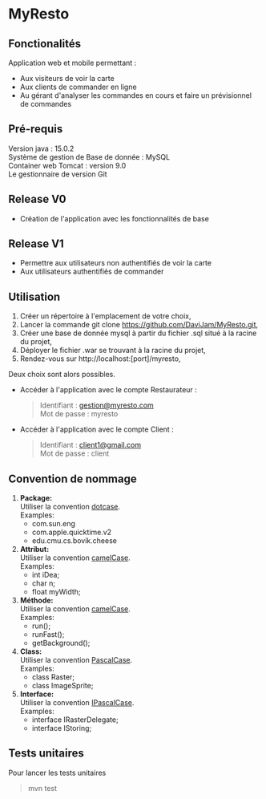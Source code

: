 # MyResto

## Fonctionalités
Application web et mobile permettant :<br>
* Aux visiteurs de voir la carte
* Aux clients de commander en ligne
* Au gérant d'analyser les commandes en cours et faire un prévisionnel de commandes

## Pré-requis
Version java : 15.0.2 <br>
Système de gestion de Base de donnée : MySQL <br>
Container web Tomcat : version 9.0 <br>
Le gestionnaire de version Git

## Release V0
* Création de l'application avec les fonctionnalités de base

## Release V1
*  Permettre aux utilisateurs non authentifiés de voir la carte
*  Aux utilisateurs authentifiés de commander

## Utilisation
1. Créer un répertoire à l'emplacement de votre choix,
2. Lancer la commande git clone https://github.com/DaviJam/MyResto.git,
3. Créer une base de donnée mysql à partir du fichier .sql situé à la racine du projet,
3. Déployer le fichier .war se trouvant à la racine du projet,
4. Rendez-vous sur http://localhost:[port]/myresto,

Deux choix sont alors possibles.

* Accéder à l'application avec le compte Restaurateur :

  > Identifiant : gestion@myresto.com
  >  <br/>Mot de passe : myresto
  
* Accéder à l'application avec le compte Client :

  > Identifiant : client1@gmail.com
  >  <br/>Mot de passe : client

## Convention de nommage

1. <b/>Package:</b>
   <br/>Utiliser la convention <u/>dotcase</u>.
   <br/>Examples:
    * com.sun.eng
    * com.apple.quicktime.v2
    * edu.cmu.cs.bovik.cheese
      <br/>
2. <b/>Attribut:</b>
   <br/>Utiliser la convention <u/>camelCase</u>.
   <br/>Examples:
    * int     iDea;
    * char     n;
    * float    myWidth;
3. <b/>Méthode:</b>
   <br/>Utiliser la convention <u/>camelCase</u>.
   <br/>Examples:
    * run();
    * runFast();
    * getBackground();
4. <b/>Class:</b>
   <br/>Utiliser la convention <u/>PascalCase</u>.
   <br/>Examples:
    * class Raster;
    * class ImageSprite;
5. <b/>Interface:</b>
   <br/>Utiliser la convention <u/>IPascalCase</u>.
   <br/>Examples:
    * interface IRasterDelegate;
    * interface IStoring;
    
## Tests unitaires
Pour lancer les tests unitaires
> mvn test
